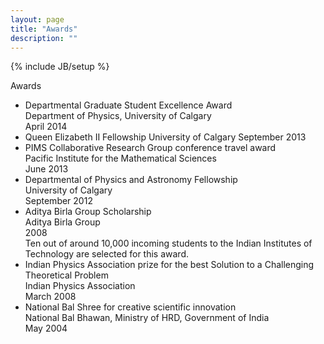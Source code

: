 ```yaml
---
layout: page
title: "Awards"
description: ""
---
```

{% include JB/setup %}

Awards

* Departmental Graduate Student Excellence Award  
	Department of Physics, University of Calgary  
	April 2014  
* Queen Elizabeth II Fellowship
	University of Calgary
	September 2013
* PIMS Collaborative Research Group conference travel award  
	Pacific Institute for the Mathematical Sciences  
	June 2013  
* Departmental of Physics and Astronomy Fellowship  
	University of Calgary  
	September 2012  
* Aditya Birla Group Scholarship  
	Aditya Birla Group  
	2008  
	Ten out of around 10,000 incoming students to the Indian Institutes of Technology are selected for this award.
* 	Indian Physics Association prize for the best Solution to a Challenging Theoretical Problem  
	Indian Physics Association  
	March 2008  
* 	National Bal Shree for creative scientific innovation  
	National Bal Bhawan, Ministry of HRD, Government of India  
	May 2004